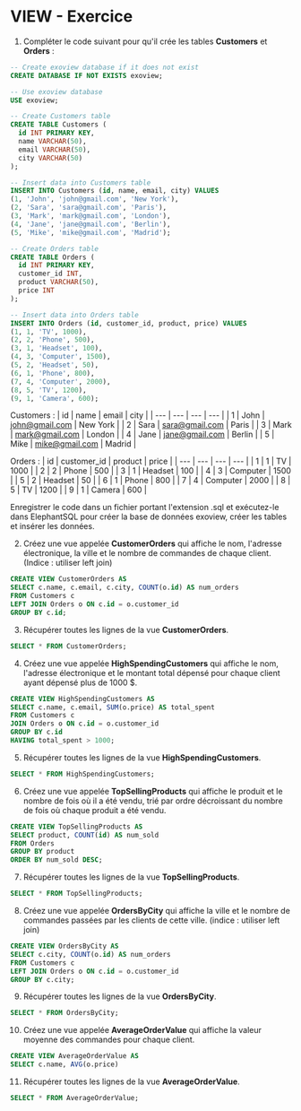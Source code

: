 # VIEW - Exercice

1. Compléter le code suivant pour qu'il crée les tables **Customers** et **Orders** :

```sql
-- Create exoview database if it does not exist
CREATE DATABASE IF NOT EXISTS exoview;

-- Use exoview database
USE exoview;

-- Create Customers table
CREATE TABLE Customers (
  id INT PRIMARY KEY,
  name VARCHAR(50),
  email VARCHAR(50),
  city VARCHAR(50)
);

-- Insert data into Customers table
INSERT INTO Customers (id, name, email, city) VALUES
(1, 'John', 'john@gmail.com', 'New York'),
(2, 'Sara', 'sara@gmail.com', 'Paris'),
(3, 'Mark', 'mark@gmail.com', 'London'),
(4, 'Jane', 'jane@gmail.com', 'Berlin'),
(5, 'Mike', 'mike@gmail.com', 'Madrid');

-- Create Orders table
CREATE TABLE Orders (
  id INT PRIMARY KEY,
  customer_id INT,
  product VARCHAR(50),
  price INT
);

-- Insert data into Orders table
INSERT INTO Orders (id, customer_id, product, price) VALUES
(1, 1, 'TV', 1000),
(2, 2, 'Phone', 500),
(3, 1, 'Headset', 100),
(4, 3, 'Computer', 1500),
(5, 2, 'Headset', 50),
(6, 1, 'Phone', 800),
(7, 4, 'Computer', 2000),
(8, 5, 'TV', 1200),
(9, 1, 'Camera', 600);

```

Customers : 
| id | name | email | city |
| --- | --- | --- | --- |
| 1 | John | <john@gmail.com> | New York |
| 2 | Sara | <sara@gmail.com> | Paris |
| 3 | Mark | <mark@gmail.com> | London |
| 4 | Jane | <jane@gmail.com> | Berlin |
| 5 | Mike | <mike@gmail.com> | Madrid |

Orders :
| id | customer_id | product | price |
| --- | --- | --- | --- |
| 1 | 1 | TV | 1000 |
| 2 | 2 | Phone | 500 |
| 3 | 1 | Headset | 100 |
| 4 | 3 | Computer | 1500 |
| 5 | 2 | Headset | 50 |
| 6 | 1 | Phone | 800 |
| 7 | 4 | Computer | 2000 |
| 8 | 5 | TV | 1200 |
| 9 | 1 | Camera | 600 |

Enregistrer le code dans un fichier portant l'extension .sql et exécutez-le dans ElephantSQL pour créer la base de données exoview, créer les tables et insérer les données.

2. Créez une vue appelée **CustomerOrders** qui affiche le nom, l'adresse électronique, la ville et le nombre de commandes de chaque client. (Indice : utiliser left join)

```sql
CREATE VIEW CustomerOrders AS
SELECT c.name, c.email, c.city, COUNT(o.id) AS num_orders
FROM Customers c
LEFT JOIN Orders o ON c.id = o.customer_id
GROUP BY c.id;
```
3. Récupérer toutes les lignes de la vue **CustomerOrders**.
```sql
SELECT * FROM CustomerOrders;
```

4. Créez une vue appelée **HighSpendingCustomers** qui affiche le nom, l'adresse électronique et le montant total dépensé pour chaque client ayant dépensé plus de 1000 $.
```sql
CREATE VIEW HighSpendingCustomers AS
SELECT c.name, c.email, SUM(o.price) AS total_spent
FROM Customers c
JOIN Orders o ON c.id = o.customer_id
GROUP BY c.id
HAVING total_spent > 1000;
```

5. Récupérer toutes les lignes de la vue **HighSpendingCustomers**.
```sql
SELECT * FROM HighSpendingCustomers;
```

6. Créez une vue appelée **TopSellingProducts** qui affiche le produit et le nombre de fois où il a été vendu, trié par ordre décroissant du nombre de fois où chaque produit a été vendu.
```sql
CREATE VIEW TopSellingProducts AS
SELECT product, COUNT(id) AS num_sold
FROM Orders
GROUP BY product
ORDER BY num_sold DESC;
```

7. Récupérer toutes les lignes de la vue **TopSellingProducts**.
```sql
SELECT * FROM TopSellingProducts;
```

8. Créez une vue appelée **OrdersByCity** qui affiche la ville et le nombre de commandes passées par les clients de cette ville. (indice : utiliser left join)
```sql
CREATE VIEW OrdersByCity AS
SELECT c.city, COUNT(o.id) AS num_orders
FROM Customers c
LEFT JOIN Orders o ON c.id = o.customer_id
GROUP BY c.city;
```
9. Récupérer toutes les lignes de la vue **OrdersByCity**.
```sql
SELECT * FROM OrdersByCity;
```

10. Créez une vue appelée **AverageOrderValue** qui affiche la valeur moyenne des commandes pour chaque client.
```sql
CREATE VIEW AverageOrderValue AS
SELECT c.name, AVG(o.price)
```

11. Récupérer toutes les lignes de la vue **AverageOrderValue**.
```sql
SELECT * FROM AverageOrderValue;
```






